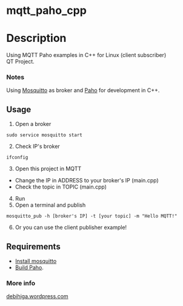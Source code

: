 # mqtt_paho_cpp

# Description
Using MQTT Paho examples in C++ for Linux (client subscriber)  
QT Project.

### Notes
Using [Mosquitto](http://mosquitto.org/) as broker and [Paho](http://www.eclipse.org/paho/) for development in C++.

## Usage 
1) Open a broker
```
sudo service mosquitto start 
```
2) Check IP's broker
```
ifconfig
```
3) Open this project in MQTT
  - Change the IP in ADDRESS to your broker's IP (main.cpp)
  - Check the topic in TOPIC (main.cpp)
4) Run
5) Open a terminal and publish
```
mosquitto_pub -h [broker's IP] -t [your topic] -m "Hello MQTT!"
```
6) Or you can use the client publisher example!

## Requirements
- [Install mosquitto](http://mosquitto.org/download/)
- [Build Paho](http://www.eclipse.org/paho/clients/cpp/).

### More info
[debihiga.wordpress.com](https://debihiga.wordpress.com/)
